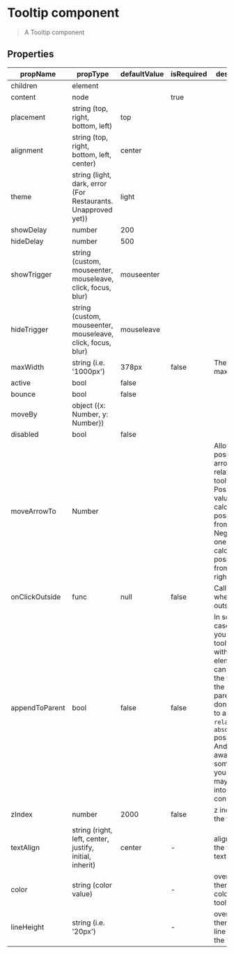 # Tooltip component

> A Tooltip component

## Properties

| propName        | propType                                                      | defaultValue | isRequired | description |
|-----------------|---------------------------------------------------------------|--------------|------------|-------------|
| children        | element                                                       |              |            |             |
| content         | node                                                          |              | true       |             |
| placement       | string (top, right, bottom, left)                             | top          |            |             |
| alignment       | string (top, right, bottom, left, center)                     | center       |            |             |
| theme           | string (light, dark, error (For Restaurants. Unapproved yet)) | light        |            |             |
| showDelay       | number                                                        | 200          |            |             |
| hideDelay       | number                                                        | 500          |            |             |
| showTrigger     | string (custom, mouseenter, mouseleave, click, focus, blur)   | mouseenter   |            |             |
| hideTrigger     | string (custom, mouseenter, mouseleave, click, focus, blur)   | mouseleave   |            |             |
| maxWidth        | string (i.e. '1000px')                                        | 378px        | false      | The tooltip max width |
| active          | bool                                                          | false        |            |             |
| bounce          | bool                                                          | false        |            |             |
| moveBy          | object ({x: Number, y: Number})                               |              |            |             |
| disabled        | bool                                                          | false        |            |             |
| moveArrowTo     | Number                                                        |              |            | Allows to position the arrow relative to tooltip. Positive value calculates position from left/top. Negative one calculates position from right/bottom. |
| onClickOutside  | func                                                          | null         | false      | Callback when cliking outside |
| appendToParent  | bool                                                          | false        | false      | In some cases when you need a tooltip scroll with your element, you can append the tooltip to the direct parent, just don't forget to apply `relative`, `absolute` positioning. And be aware that some of your styles may leak into tooltip content. |
| zIndex          | number                                                        | 2000         | false      | z index of the tooltip |
| textAlign       | string (right, left, center, justify, initial, inherit)       | center       | -          | alignment of the tooltip's text |
| color       | string (color value)       |        | -          | override the theme text color of the tooltip |
| lineHeight       | string (i.e. '20px')       |        | -          | override the theme text line height of the tooltip |
